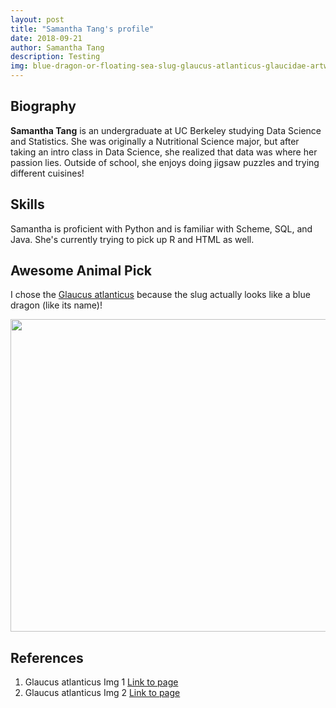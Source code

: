 ```yaml
---
layout: post
title: "Samantha Tang's profile"
date: 2018-09-21
author: Samantha Tang
description: Testing
img: blue-dragon-or-floating-sea-slug-glaucus-atlanticus-glaucidae-artwork-by-brigette-james_a-l-13589455-8880731
---
```


## Biography 

**Samantha Tang** is an undergraduate at UC Berkeley studying Data Science and Statistics. 
She was originally a Nutritional Science major, but after taking an intro class in Data Science, she realized that data was where her passion lies. Outside of school, she enjoys doing jigsaw puzzles and trying different cuisines!

## Skills

Samantha is proficient with Python and is familiar with Scheme, SQL, and Java. She's currently trying to pick up R and HTML as well. 

## Awesome Animal Pick

I chose the [Glaucus atlanticus](https://en.wikipedia.org/wiki/Glaucus_atlanticus) because the slug actually looks like a blue dragon (like its name)! 

<center><p><img src="../assets/img/Blue_dragon-glaucus_atlanticus.jpg" width="600" height="500" alt=""></p></center>

 
## References

1. Glaucus atlanticus Img 1 [Link to page](blue-dragon-or-floating-sea-slug-glaucus-atlanticus-glaucidae-artwork-by-brigette-james_a-l-13589455-8880731)
2. Glaucus atlanticus Img 2 [Link to page](https://en.wikipedia.org/wiki/Glaucus_atlanticus#/media/File:Blue_dragon-glaucus_atlanticus_(8599051974).jpg)


